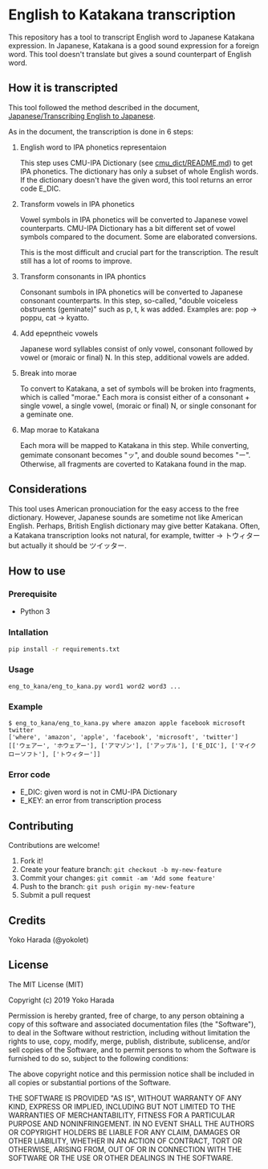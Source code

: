 # English to Katakana transcription

This repository has a tool to transcript English word to Japanese Katakana expression.
In Japanese, Katakana is a good sound expression for a foreign word.
This tool doesn't translate but gives a sound counterpart of English word.

## How it is transcripted

This tool followed the method described in the document, [Japanese/Transcribing English to Japanese](https://en.wikibooks.org/wiki/Japanese/Transcribing_English_to_Japanese).

As in the document, the transcription is done in 6 steps:

1. English word to IPA phonetics representaion

    This step uses CMU-IPA Dictionary (see [cmu_dict/README.md](cmu_dict/README.md)) to get
    IPA phonetics. The dictionary has only a subset of whole English words. If the dictionary
    doesn't have the given word, this tool returns an error code E_DIC.

2. Transform vowels in IPA phonetics

    Vowel symbols in IPA phonetics will be converted to Japanese vowel counterparts.
    CMU-IPA Dictionary has a bit different set of vowel symbols compared to the document.
    Some are elaborated conversions.

    This is the most difficult and crucial part for the transcription. The result still has a lot
    of rooms to improve.

3. Transform consonants in IPA phontics

    Consonant sumbols in IPA phonetics will be converted to Japanese consonant counterparts.
    In this step, so-called, "double voiceless obstruents (geminate)" such as p, t, k was added. Examples are:
    pop -> poppu, cat -> kyatto.

4. Add epepntheic vowels

    Japanese word syllables consist of only vowel, consonant followed by vowel or (moraic or final) N.
    In this step, additional vowels are added.

5. Break into morae

    To convert to Katakana, a set of symbols will be broken into fragments, which is called "morae."
    Each mora is consist either of a consonant + single vowel, a single vowel, (moraic or final) N,
    or single consonant for a geminate one.

6. Map morae to Katakana

    Each mora will be mapped to Katakana in this step. While converting, gemimate consonant becomes
    "ッ", and double sound becomes "ー".
    Otherwise, all fragments are coverted to Katakana found in the map.


## Considerations

This tool uses American pronouciation for the easy access to the free dictionary.
However, Japanese sounds are sometime not like American English. Perhaps, British English
dictionary may give better Katakana. Often, a Katakana transcription looks not natural, for example,
twitter -> トウィター but actually it should be ツイッター.

## How to use

### Prerequisite
- Python 3

### Intallation

```bash
pip install -r requirements.txt
```

### Usage

```
eng_to_kana/eng_to_kana.py word1 word2 word3 ...
```

### Example

```
$ eng_to_kana/eng_to_kana.py where amazon apple facebook microsoft twitter
['where', 'amazon', 'apple', 'facebook', 'microsoft', 'twitter']
[['ウェアー', 'ホウェアー'], ['アマゾン'], ['アップル'], ['E_DIC'], ['マイクローソフト'], ['トウィター']]
```

### Error code
- E_DIC: given word is not in CMU-IPA Dictionary
- E_KEY: an error from transcription process

## Contributing

Contributions are welcome!

1. Fork it!
2. Create your feature branch: `git checkout -b my-new-feature`
3. Commit your changes: `git commit -am 'Add some feature'`
4. Push to the branch: `git push origin my-new-feature`
5. Submit a pull request

## Credits

Yoko Harada (@yokolet)

## License

The MIT License (MIT)

Copyright (c) 2019 Yoko Harada

Permission is hereby granted, free of charge, to any person obtaining a copy of this software and associated documentation files (the "Software"), to deal in the Software without restriction, including without limitation the rights to use, copy, modify, merge, publish, distribute, sublicense, and/or sell copies of the Software, and to permit persons to whom the Software is furnished to do so, subject to the following conditions:

The above copyright notice and this permission notice shall be included in all copies or substantial portions of the Software.

THE SOFTWARE IS PROVIDED "AS IS", WITHOUT WARRANTY OF ANY KIND, EXPRESS OR IMPLIED, INCLUDING BUT NOT LIMITED TO THE WARRANTIES OF MERCHANTABILITY, FITNESS FOR A PARTICULAR PURPOSE AND NONINFRINGEMENT. IN NO EVENT SHALL THE AUTHORS OR COPYRIGHT HOLDERS BE LIABLE FOR ANY CLAIM, DAMAGES OR OTHER LIABILITY, WHETHER IN AN ACTION OF CONTRACT, TORT OR OTHERWISE, ARISING FROM, OUT OF OR IN CONNECTION WITH THE SOFTWARE OR THE USE OR OTHER DEALINGS IN THE SOFTWARE.
